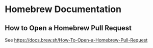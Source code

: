 # Homebrew Documentation

## How to Open a Homebrew Pull Request

See https://docs.brew.sh/How-To-Open-a-Homebrew-Pull-Request
